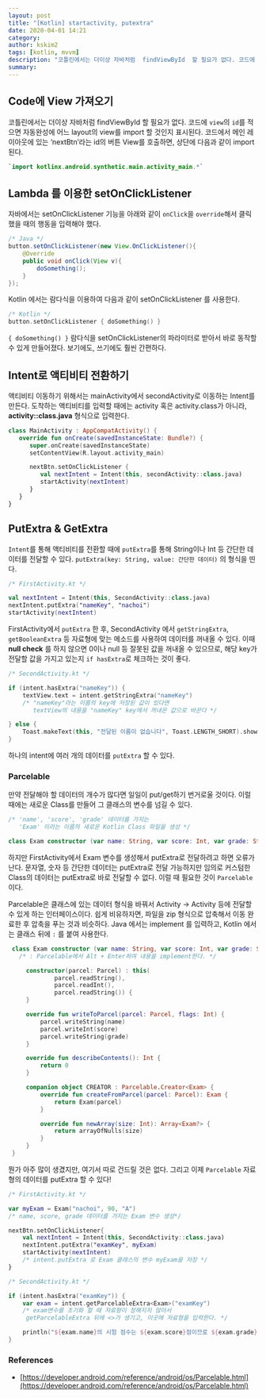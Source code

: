 ```yaml
---
layout: post
title: "[Kotlin] startactivity, putextra"
date: 2020-04-01 14:21
category: 
author: kskim2
tags: [kotlin, mvvm]
description: "코틀린에서는 더이상 자바처럼  findViewById  할 필요가 없다. 코드에  `view`의  `id`를 적으면 자동완성에 어느 layout의 view를 import 할 것인지 표시된다. 코드에서 메인 레이아웃에 있는 ‘nextBtn’라는 id의 버튼 View를 호출하면, 상단에 다음과 같이 import 된다."
summary: 
---
```



## Code에 View 가져오기

코틀린에서는 더이상 자바처럼  findViewById  할 필요가 없다. 코드에  `view`의  `id`를 적으면 자동완성에 어느 layout의 view를 import 할 것인지 표시된다. 코드에서 메인 레이아웃에 있는 ‘nextBtn’라는 id의 버튼 View를 호출하면, 상단에 다음과 같이 import 된다.

```kotlin
`import kotlinx.android.synthetic.main.activity_main.*`
```
  

## Lambda 를 이용한 setOnClickListener

자바에서는 setOnClickListener 기능을 아래와 같이  `onClick`을  `override`해서 클릭했을 때의 행동을 입력해야 했다.

```java
/* Java */
button.setOnClickListener(new View.OnClickListener(){
    @Override
    public void onClick(View v){
        doSomething();
    }
});

```

  

Kotlin 에서는 람다식을 이용하여 다음과 같이 setOnClickListener 를 사용한다.

```kotlin
/* Kotlin */
button.setOnClickListener { doSomething() }

```

`{ doSomething() }`  람다식을 setOnClickListener의 파라미터로 받아서 바로 동작할 수 있게 만들어졌다. 보기에도, 쓰기에도 훨씬 간편하다.  
  

## Intent로 액티비티 전환하기

액티비티 이동하기 위해서는 mainActivity에서 secondActivity로 이동하는 Intent를 만든다. 도착하는 액티비티를 입력할 때에는  activity  혹은  activity.class가 아니라,  **activity::class.java**  형식으로 입력한다.

```kotlin
class MainActivity : AppCompatActivity() {
   override fun onCreate(savedInstanceState: Bundle?) {
      super.onCreate(savedInstanceState)
      setContentView(R.layout.activity_main)

      nextBtn.setOnClickListener {
         val nextIntent = Intent(this, secondActivity::class.java)
         startActivity(nextIntent)  
      }
   }
}

```

## PutExtra & GetExtra

`Intent`를 통해 액티비티를 전환할 때에  `putExtra`를 통해 String이나 Int 등 간단한 데이터를 전달할 수 있다.  `putExtra(key: String, value: 간단한 데이터)`  의 형식을 띤다.

```kotlin
/* FirstActivity.kt */

val nextIntent = Intent(this, SecondActivity::class.java)
nextIntent.putExtra("nameKey", "nachoi")
startActivity(nextIntent)

```

  

FirstActivity에서  `putExtra`  한 후, SecondActivity 에서  `getStringExtra`,  `getBooleanExtra`  등 자료형에 맞는 메소드를 사용하여 데이터를 꺼내올 수 있다. 이때  **null check**  를 하지 않으면 0이나 null 등 잘못된 값을 꺼내올 수 있으므로, 해당 key가 전달할 값을 가지고 있는지  `if hasExtra`로 체크하는 것이 좋다.

```kotlin
/* SecondActivity.kt */

if (intent.hasExtra("nameKey")) {
    textView.text = intent.getStringExtra("nameKey")  
    /* "nameKey"라는 이름의 key에 저장된 값이 있다면
       textView의 내용을 "nameKey" key에서 꺼내온 값으로 바꾼다 */

} else {
    Toast.makeText(this, "전달된 이름이 없습니다", Toast.LENGTH_SHORT).show()
}


```

  
하나의 intent에 여러 개의 데이터를  `putExtra`  할 수 있다.

  
  

### Parcelable

만약 전달해야 할 데이터의 개수가 많다면 일일이 put/get하기 번거로울 것이다. 이럴 때에는 새로운 Class를 만들어 그 클래스의 변수를 넘길 수 있다.

```kotlin
/* 'name', 'score', 'grade' 데이터를 가지는
   'Exam' 이라는 이름의 새로운 Kotlin Class 파일을 생성 */

class Exam constructor (var name: String, var score: Int, var grade: String)

```

하지만 FirstActivity에서 Exam 변수를 생성해서 putExtra로 전달하려고 하면 오류가 난다. 문자열, 숫자 등 간단한 데이터는 putExtra로 전달 가능하지만 임의로 커스텀한 Class의 데이터는 putExtra로 바로 전달할 수 없다. 이럴 때 필요한 것이  `Parcelable`  이다.

Parcelable은 클래스에 있는 데이터 형식을 바꿔서 Activity -> Activity 등에 전달할 수 있게 하는 인터페이스이다. 쉽게 비유하자면, 파일을 zip 형식으로 압축해서 이동 완료한 후 압축을 푸는 것과 비슷하다. Java 에서는 implement 를 입력하고, Kotlin 에서는 클래스 뒤에  `:`  를 붙여 사용한다.

```kotlin
 class Exam constructor (var name: String, var score: Int, var grade: String) : Parcelable {
   /* : Parcelable에서 Alt + Enter하여 내용을 implement한다. */

     constructor(parcel: Parcel) : this(
             parcel.readString(),
             parcel.readInt(),
             parcel.readString()) {
     }

     override fun writeToParcel(parcel: Parcel, flags: Int) {
         parcel.writeString(name)
         parcel.writeInt(score)
         parcel.writeString(grade)
     }

     override fun describeContents(): Int {
         return 0
     }

     companion object CREATOR : Parcelable.Creator<Exam> {
         override fun createFromParcel(parcel: Parcel): Exam {
             return Exam(parcel)
         }

         override fun newArray(size: Int): Array<Exam?> {
             return arrayOfNulls(size)
         }
     }
 }


```

뭔가 아주 많이 생겼지만, 여기서 따로 건드릴 것은 없다. 그리고 이제  `Parcelable`  자료형의 데이터를 putExtra 할 수 있다!  

```kotlin
/* FirstActivity.kt */

var myExam = Exam("nachoi", 90, "A")
/* name, score, grade 데이터를 가지는 Exam 변수 생성*/

nextBtn.setOnClickListener{
    val nextIntent = Intent(this, SecondActivity::class.java)
    nextIntent.putExtra("examKey", myExam)
    startActivity(nextIntent)
    /* intent.putExtra 로 Exam 클래스의 변수 myExam을 저장 */
}

```

```kotlin
/* SecondActivity.kt */

if (intent.hasExtra("examKey")) {
    var exam = intent.getParcelableExtra<Exam>("examKey")
    /* exam변수를 초기화 할 때 자료형이 정해지지 않아서
     getParcelableExtra 뒤에 <>가 생기고, 이곳에 자료형을 입력한다. */

    println("${exam.name}의 시험 점수는 ${exam.score}점이므로 ${exam.grade}등급이다.")
}

```

  


### References

-   [https://developer.android.com/reference/android/os/Parcelable.html](https://developer.android.com/reference/android/os/Parcelable.html)